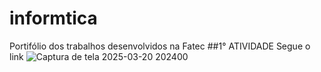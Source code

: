 # informtica
Portifólio  dos trabalhos desenvolvidos na Fatec 
##1° ATIVIDADE
Segue o link 
![Captura de tela 2025-03-20 202400](https://github.com/user-attachments/assets/301b7640-b38c-45d3-8726-83b045f16d24)
